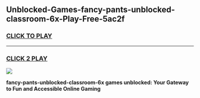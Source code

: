 
## Unblocked-Games-fancy-pants-unblocked-classroom-6x-Play-Free-5ac2f
<h3>
<a href="https://premium76.site?title=fancy-pants-unblocked-classroom-6x&ref=23A">CLICK TO PLAY</a></h3>
<hr>

<h3>
<a href="https://premium76.site?title=fancy-pants-unblocked-classroom-6x&ref=23A">CLICK 2 PLAY</a>
  
</h3>

<a href="https://premium76.site?title=fancy-pants-unblocked-classroom-6x&ref=23A"><img src="https://clearcache.store/games.png"></a>


**fancy-pants-unblocked-classroom-6x games unblocked: Your Gateway to Fun and Accessible Online Gaming**
